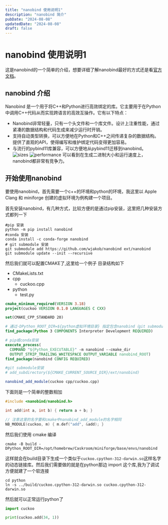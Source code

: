```yaml
---
title: "nanobind 使用说明1"
description: "nanobind 简介"
pubDate: "2024-08-08"
updatedDate: "2024-08-08"
draft: false
---
```


# nanobind 使用说明1

这是nanobind的一个简单的介绍，想要详细了解nanobind最好的方式还是看[官方文档](https://nanobind.readthedocs.io/en/latest/index.html)。

## nanobind 介绍

Nanobind 是一个用于将C++和Python进行高效绑定的库。它主要用于在Python中调用C++代码从而实现跨语言的高效互操作。它有以下特点：

- Nanobind非常轻量，只有一个头文件和一个库文件。设计上注重性能，通过紧凑的数据结构和代码生成来减少运行时开销。
- 支持自动类型转换，可以方便地在Python和C++之间传递复杂的数据结构。提供了直观的API，使得编写和维护绑定代码变得更加容易。
- 与流行的pybind11库兼容，可以方便地从pybind11迁移到nanobind。
  ![sizes](https://nanobind.readthedocs.io/en/latest/_images/sizes.svg)
  ![performance](https://nanobind.readthedocs.io/en/latest/_images/perf.svg)
  可以看到在生成二进制大小和运行速度上，nanobind都非常有竞争力。

## 开始使用nanobind

要使用nanobind，首先需要一个c++的环境和python的环境，我这里以 Apple Clang 和 miniforge 创建的虚拟环境为例构建一个项目。

首先安装nanobind，有几种方式，比较方便的是通过pip安装，这里把几种安装方式都列一下
```
#pip 安装
python -m pip install nanobind
#conda 安装
conda install -c conda-forge nanobind
# git submodule 安装
git submodule add https://github.com/wjakob/nanobind ext/nanobind
git submodule update --init --recursive
```

然后我们就可以配置CMAKE了,这里给一个例子
目录结构如下
- CMakeLists.txt
- cpp
  - cuckoo.cpp
- python
  - test.py
```CMAKE
cmake_minimum_required(VERSION 3.18)
project(cuckoo VERSION 0.1.0 LANGUAGES C CXX)

set(CMAKE_CPP_STANDARD 20)

# 通过-DPython_ROOT_DIR=${python虚拟环境目录} 指定包含nanobind（git submodule安装不需要）的Python环境，这里的编译环境和编译出来的库的使用环境可以不是同一个，但是需要版本相同。
find_package(Python 3 COMPONENTS Interpreter Development REQUIRED)

# pip或conda安装
execute_process(
  COMMAND "${Python_EXECUTABLE}" -m nanobind --cmake_dir
  OUTPUT_STRIP_TRAILING_WHITESPACE OUTPUT_VARIABLE nanobind_ROOT)
find_package(nanobind CONFIG REQUIRED)

#git submodule安装
# add_subdirectory(${CMAKE_CURRENT_SOURCE_DIR}/ext/nanobind)

nanobind_add_module(cuckoo cpp/cuckoo.cpp)
```
下面则是一个简单的整数相加
```cpp
#include <nanobind/nanobind.h>

int add(int a, int b) { return a + b; }

// 注意这里的名字要和cmake中nanobind_add_module的名字相同
NB_MODULE(cuckoo, m) { m.def("add", &add); }
```

然后我们使用 cmake 编译
``` shell
cmake -B build -DPython_ROOT_DIR=/opt/homebrew/Caskroom/miniforge/base/envs/nanobind 
```
这样就会在build目录下生成一个类似于`cuckoo.cpython-312-darwin.so`这样名字的动态链接库。然后我们需要做的就是在python那边 import 这个库,我为了调试方便就建了一个软连接
```shell
cd python
ln -s ../build/cuckoo.cpython-312-darwin.so cuckoo.cpython-312-darwin.so
```
然后就可以正常运行python了
```python
import cuckoo

print(cuckoo.add(34, 1))
```
